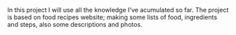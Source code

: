 In this project I will use all the knowledge I've acumulated so far.
The project is based on food recipes website; making some lists of food, ingredients
and steps, also some descriptions and photos.